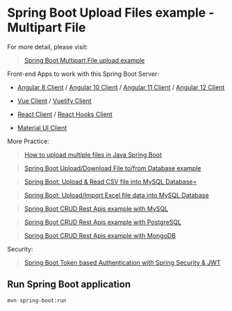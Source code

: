 # Spring Boot Upload Files example - Multipart File

For more detail, please visit:
> [Spring Boot Multipart File upload example](https://bezkoder.com/spring-boot-file-upload/)

Front-end Apps to work with this Spring Boot Server:
- [Angular 8 Client](https://bezkoder.com/angular-spring-boot-file-upload/) / [Angular 10 Client](https://bezkoder.com/angular-10-file-upload/) / [Angular 11 Client](https://bezkoder.com/angular-11-file-upload/) / [Angular 12 Client](https://bezkoder.com/angular-12-file-upload/)

- [Vue Client](https://bezkoder.com/vue-axios-file-upload/) / [Vuetify Client](https://bezkoder.com/vuetify-file-upload/)

- [React Client](https://bezkoder.com/react-file-upload-axios/) / [React Hooks Client](https://bezkoder.com/react-hooks-file-upload/)

- [Material UI Client](https://bezkoder.com/material-ui-file-upload/)

More Practice:
> [How to upload multiple files in Java Spring Boot](https://bezkoder.com/spring-boot-upload-multiple-files/)

> [Spring Boot Upload/Download File to/from Database example](https://bezkoder.com/spring-boot-upload-file-database/)

> [Spring Boot: Upload & Read CSV file into MySQL Database=](https://bezkoder.com/spring-boot-upload-csv-file/)

> [Spring Boot: Upload/Import Excel file data into MySQL Database](https://bezkoder.com/spring-boot-upload-excel-file-database/)

> [Spring Boot CRUD Rest Apis example with MySQL](https://bezkoder.com/spring-boot-jpa-crud-rest-api/)

> [Spring Boot CRUD Rest Apis example with PostgreSQL](https://bezkoder.com/spring-boot-postgresql-example/)

> [Spring Boot CRUD Rest Apis example with MongoDB](https://bezkoder.com/spring-boot-mongodb-crud/)

Security:
> [Spring Boot Token based Authentication with Spring Security & JWT](https://bezkoder.com/spring-boot-jwt-authentication/)

## Run Spring Boot application
```
mvn spring-boot:run
```
